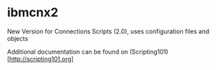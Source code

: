 ibmcnx2
=======

New Version for Connections Scripts (2.0), uses configuration files and objects

Additional documentation can be found on (Scripting101)[http://scripting101.org]
